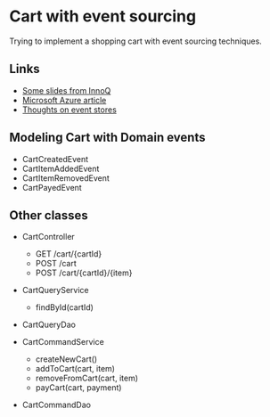 # Cart with event sourcing

Trying to implement a shopping cart with event sourcing techniques.

## Links

* [Some slides from InnoQ](https://de.slideshare.net/mploed/event-sourcing-einfuhrung-und-best-practices)
* [Microsoft Azure article](https://docs.microsoft.com/en-us/azure/architecture/patterns/event-sourcing)
* [Thoughts on event stores](https://cqrs.wordpress.com/documents/building-event-storage/)

## Modeling Cart with Domain events

* CartCreatedEvent
* CartItemAddedEvent
* CartItemRemovedEvent
* CartPayedEvent


## Other classes

* CartController
  * GET /cart/{cartId}
  * POST /cart
  * POST /cart/{cartId}/{item}

* CartQueryService
  * findById(cartId)

* CartQueryDao

* CartCommandService
  * createNewCart()
  * addToCart(cart, item)
  * removeFromCart(cart, item)
  * payCart(cart, payment)

* CartCommandDao


